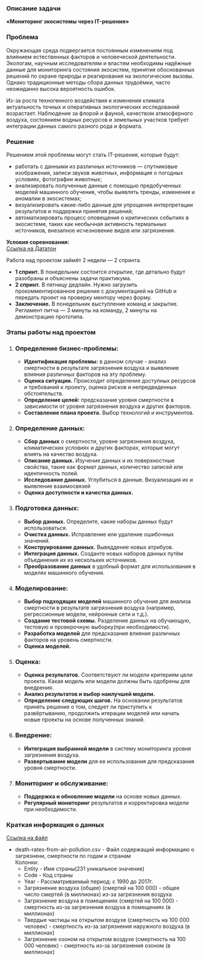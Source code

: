  ### Описание задачи  
**«Мониторинг экосистемы через IT-решения»** 

### Проблема  
Окружающая среда подвергается постоянным изменениям под влиянием естественных факторов и человеческой деятельности. Экологам, научным исследователям и властям необходимы надёжные данные для мониторинга состояния экосистем, принятия обоснованных решений по охране природы и реагирования на экологические вызовы. Однако традиционные методы сбора данных трудоёмки, часто неожиданно высока вероятность ошибок.

Из-за роста техногенного воздействия и изменения климата актуальность точных и оперативных экологических исследований возрастает. Наблюдение за флорой и фауной, качеством атмосферного воздуха, состоянием водных ресурсов и земельных участков требует интеграции данных самого разного рода и формата. 

### Решение
Решением этой проблемы могут стать IT-решения, которые будут:

- работать с данными из различных источников — спутниковые изображения, записи звуков животных, информация о погодных условиях, фотографии животных;
- анализировать полученные данные с помощью предобученных моделей машинного обучения, чтобы выявлять тренды, изменения и аномалии в экосистемах;
- визуализировать какие-либо данные для упрощения интерпретации результатов и поддержки принятия решений;
- автоматизировать процесс оповещения о критических событиях в экосистеме, таких как необычная активность термальных источников, внезапное исчезновение видов или загрязнения.

**Условия соревнования:**  
[Ссылка на Дататон](https://apps.skillfactory.ru/learning/course/course-v1:SkillFactory+MFTIDSLIGHT+2022_DEC/block-v1:SkillFactory+MFTIDSLIGHT+2022_DEC+type@sequential+block@13949a5c924a4f6caa67dce944bf7620/block-v1:SkillFactory+MFTIDSLIGHT+2022_DEC+type@vertical+block@eaa448ad8c7a44d8a164d108adee42e9)  

Работа над проектом займёт 2 недели — 2 спринта.

- **1 спринт.** В понедельник состоится открытие, где детально будут разобраны и объяснены задачи практикума.
- **2 спринт.** В пятницу дедлайн. Нужно загрузить прокомментированное решение с документацией на GitHub и передать проект на проверку ментору через форму.
- **Заключение.** В понедельник выступление команд и закрытие. Регламент питча — 3 минуты на команду, 2 минуты на демонстрацию прототипа.

### Этапы работы над проектом  
1. ### **Определение бизнес-проблемы:**
   - **Идентификация проблемы:** в данном случае - анализ смертности в результате загрязнения воздуха и выявление влияния различных факторов на эту проблему.
   - **Оценка ситуации.** Происходит определение доступных ресурсов и требований к проекту, оценка рисков и непредвиденных обстоятельств.
   - **Определение целей:** предсказание уровня смертности в зависимости от уровня загрязнения воздуха и других факторов.
   - **Составление плана проекта.** Выбор технологий и инструментов.

2. ### **Определение данных:**
   - **Сбор данных** о смертности, уровне загрязнения воздуха, климатических условиях и других факторах, которые могут влиять на качество воздуха.
   - **Описание данных.** Изучение данных и их поверхностные свойства, такие как формат данных, количество записей или идентичность полей.
   - **Исследование данных.** Углубиться в данные. Визуализация их и выявление взаимосвязей
   - **Оценка доступности и качества данных.**

3. ### **Подготовка данных:**

   - **Выбор данных.** Определите, какие наборы данных будут использоваться.
   - **Очистка данных.** Исправление или удаление ошибочных значений.
   - **Конструирование данных.** Выведдение новых атрибуов.
   - **Интеграция данных.** Созданте новых наборов данных путём объединения их из нескольких источников.
   - **Преобразование данных** в удобный формат для использования в моделях машинного обучения.

4. ### **Моделирование:**
   - **Выбор подходящих моделей** машинного обучения для анализа смертности в результате загрязнения воздуха (например, регрессионные модели, нейронные сети и т.д.).
   - **Создание тестовой схемы.** Разделение данных на обучающую, тестовую и проверочную выборку(при необходимости).
   - **Разработка моделей** для предсказания влияния различных факторов на уровень смертности.
   - **Оценка моделей.**

5. ### **Оценка:**
   - **Оценка результатов.** Соответствуют ли модели критериям цели проекта. Какая модель или модели должны быть одобрены для внедрения.
   - **Анализ результатов и выбор наилучшей модели.**
   - **Определение следующих шагов.** На основании результатов принять решение о том, следует ли приступить к развёртыванию, продолжить итерации моделей или начать новые проекты на основе полученных знаний.

6. ### **Внедрение:**
   - **Интеграция выбранной модели** в систему мониторинга уровня загрязнения воздуха.
   - **Развертывание модели** для ее использования для предсказания уровня смертности.

7. ### **Мониторинг и обслуживание:**
   - **Поддержка и обновление модели** на основе новых данных.
   - **Регулярный мониторинг** результатов и корректировка модели при необходимости.

### Краткая информация о данных
[Ссылка на файл](https://www.kaggle.com/datasets/akshat0giri/death-due-to-air-pollution-19902017/download?datasetVersionNumber=1)
- death-rates-from-air-pollution.csv - Файл содержащий информацию о загрязнени, смертности по годам и странам   
   Колонки:
   - Entity - Имя страны(231 уникальное значение)
   - Code - Код страны
   - Year - Рассматриваемый период: с 1990 до 2017г.
   - Загрязнение воздуха (общее) (смертей на 100 000) - общее число смертей (в миллионах) из-за загрязнения воздуха
   - Загрязнение воздуха в помещениях (смертей на 100 000) - смертность из-за загрязнения воздуха в помещениях (в миллионах)
   - Твердые частицы на открытом воздухе (смертность на 100 000 человек) - смертность из-за загрязнения наружного воздуха (в миллионах)
   - Загрязнение озоном на открытом воздухе (смертность на 100 000 человек) - смертность из-за загрязнения озоном (в миллионах)